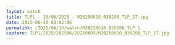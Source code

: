 ```yaml
---
layout: watch
title: TLP1 - 10/06/2025 - M20250610_030206_TLP_1T.jpg
date: 2025-06-10 03:02:06
permalink: /2025/06/10/watch/M20250610_030206_TLP_1
capture: TLP1/2025/202506/20250609/M20250610_030206_TLP_1T.jpg
---
```

